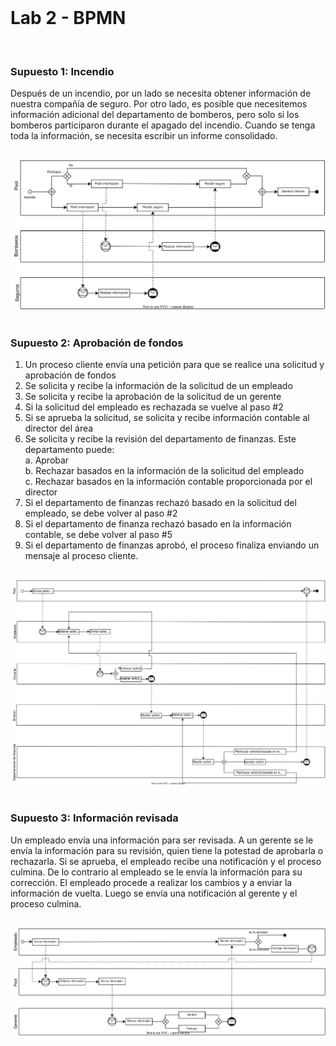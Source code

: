<br>

# Lab 2 - BPMN

<br>

### Supuesto 1: Incendio
Después de un incendio, por un lado se necesita obtener información de nuestra compañía de seguro. Por otro lado, es posible que necesitemos información adicional del departamento de bomberos, pero solo si los bomberos participaron durante el apagado del incendio. Cuando se tenga toda la información, se necesita escribir un informe consolidado.

<br>

<center>
<img src="./out/incendio.svg" alt="Descripción de la imagen">
</center>

<br>

### Supuesto 2: Aprobación de fondos
1. Un proceso cliente envía una petición para que se realice una solicitud y aprobación de fondos
2. Se solicita y recibe la información de la solicitud de un empleado
3. Se solicita y recibe la aprobación de la solicitud de un gerente
4. Si la solicitud del empleado es rechazada se vuelve al paso #2
5. Si se aprueba la solicitud, se solicita y recibe información contable al director del área
6. Se solicita y recibe la revisión del departamento de finanzas. Este departamento puede:<br>
    a. Aprobar<br>
    b. Rechazar basados en la información de la solicitud del empleado<br>
    c. Rechazar basados en la información contable proporcionada por el director
7. Si el departamento de finanzas rechazó basado en la solicitud del empleado, se debe volver al paso #2
8. Si el departamento de finanza rechazó basado en la información contable, se debe volver al paso #5
9. Si el departamento de finanzas aprobó, el proceso finaliza enviando un mensaje al proceso cliente.

<br>

<center>
<img src="./out/aprobacion_de_fondos.svg" alt="Descripción de la imagen">
</center>

<br>

### Supuesto 3: Información revisada
Un empleado envía una información para ser revisada. A un gerente se le envía la información para su revisión, quien tiene la potestad de aprobarla o rechazarla. Si se aprueba, el empleado recibe una notificación y el proceso culmina. De lo contrario al empleado se le envía la información para su corrección. El empleado procede a realizar los cambios y a enviar la información de vuelta. Luego se envía una notificación al gerente y el proceso culmina.

<br>

<center>
<img src="./out/informacion_revisada.svg" alt="Descripción de la imagen">
</center>

<br>